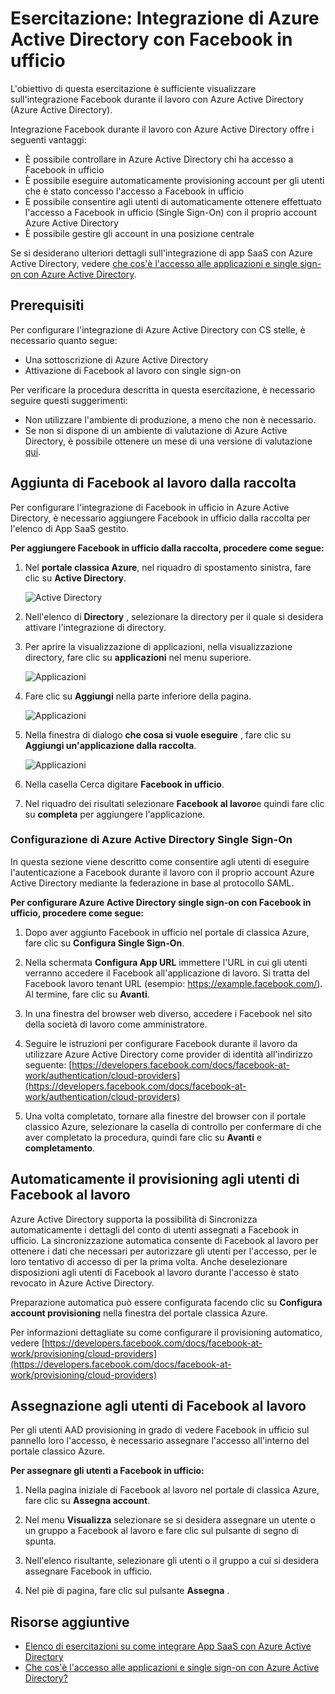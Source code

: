 <properties
    pageTitle="Esercitazione: Integrazione di Azure Active Directory con Facebook in ufficio | Microsoft Azure"
    description="Informazioni su come configurare single sign-on tra Azure Active Directory e Facebook in ufficio."
    services="active-directory"
    documentationCenter=""
    authors="asmalser-msft"
    manager="femila"
    editor=""/>

<tags
    ms.service="active-directory"
    ms.workload="identity"
    ms.tgt_pltfrm="na"
    ms.devlang="na"
    ms.topic="article"
    ms.date="04/26/2016"
    ms.author="asmalser"/>


# <a name="tutorial-azure-active-directory-integration-with-facebook-at-work"></a>Esercitazione: Integrazione di Azure Active Directory con Facebook in ufficio

L'obiettivo di questa esercitazione è sufficiente visualizzare sull'integrazione Facebook durante il lavoro con Azure Active Directory (Azure Active Directory).

Integrazione Facebook durante il lavoro con Azure Active Directory offre i seguenti vantaggi: 

- È possibile controllare in Azure Active Directory chi ha accesso a Facebook in ufficio 
- È possibile eseguire automaticamente provisioning account per gli utenti che è stato concesso l'accesso a Facebook in ufficio
- È possibile consentire agli utenti di automaticamente ottenere effettuato l'accesso a Facebook in ufficio (Single Sign-On) con il proprio account Azure Active Directory
- È possibile gestire gli account in una posizione centrale 

Se si desiderano ulteriori dettagli sull'integrazione di app SaaS con Azure Active Directory, vedere [che cos'è l'accesso alle applicazioni e single sign-on con Azure Active Directory](active-directory-appssoaccess-whatis.md).


## <a name="prerequisites"></a>Prerequisiti 

Per configurare l'integrazione di Azure Active Directory con CS stelle, è necessario quanto segue:

- Una sottoscrizione di Azure Active Directory
- Attivazione di Facebook al lavoro con single sign-on

Per verificare la procedura descritta in questa esercitazione, è necessario seguire questi suggerimenti:

- Non utilizzare l'ambiente di produzione, a meno che non è necessario.
- Se non si dispone di un ambiente di valutazione di Azure Active Directory, è possibile ottenere un mese di una versione di valutazione [qui](https://azure.microsoft.com/pricing/free-trial/). 


## <a name="adding-facebook-at-work-from-the-gallery"></a>Aggiunta di Facebook al lavoro dalla raccolta
Per configurare l'integrazione di Facebook in ufficio in Azure Active Directory, è necessario aggiungere Facebook in ufficio dalla raccolta per l'elenco di App SaaS gestito.

**Per aggiungere Facebook in ufficio dalla raccolta, procedere come segue:**

1. Nel **portale classica Azure**, nel riquadro di spostamento sinistra, fare clic su **Active Directory**. 

    ![Active Directory][1]

2. Nell'elenco di **Directory** , selezionare la directory per il quale si desidera attivare l'integrazione di directory.

3. Per aprire la visualizzazione di applicazioni, nella visualizzazione directory, fare clic su **applicazioni** nel menu superiore.

    ![Applicazioni][2]

4. Fare clic su **Aggiungi** nella parte inferiore della pagina.
    
    ![Applicazioni][3]

5. Nella finestra di dialogo **che cosa si vuole eseguire** , fare clic su **Aggiungi un'applicazione dalla raccolta**.

    ![Applicazioni][4]

6. Nella casella Cerca digitare **Facebook in ufficio**.

7. Nel riquadro dei risultati selezionare **Facebook al lavoro**e quindi fare clic su **completa** per aggiungere l'applicazione.


### <a name="configuring-azure-ad-single-sign-on"></a>Configurazione di Azure Active Directory Single Sign-On

In questa sezione viene descritto come consentire agli utenti di eseguire l'autenticazione a Facebook durante il lavoro con il proprio account Azure Active Directory mediante la federazione in base al protocollo SAML.

**Per configurare Azure Active Directory single sign-on con Facebook in ufficio, procedere come segue:**

1.  Dopo aver aggiunto Facebook in ufficio nel portale di classica Azure, fare clic su **Configura Single Sign-On**.

2.  Nella schermata **Configura App URL** immettere l'URL in cui gli utenti verranno accedere il Facebook all'applicazione di lavoro. Si tratta del Facebook lavoro tenant URL (esempio: https://example.facebook.com/). Al termine, fare clic su **Avanti**.

3.  In una finestra del browser web diverso, accedere i Facebook nel sito della società di lavoro come amministratore.

4. Seguire le istruzioni per configurare Facebook durante il lavoro da utilizzare Azure Active Directory come provider di identità all'indirizzo seguente: [https://developers.facebook.com/docs/facebook-at-work/authentication/cloud-providers](https://developers.facebook.com/docs/facebook-at-work/authentication/cloud-providers)

5.  Una volta completato, tornare alla finestre del browser con il portale classico Azure, selezionare la casella di controllo per confermare di che aver completato la procedura, quindi fare clic su **Avanti** e **completamento**.


## <a name="automatically-provisioning-users-to-facebook-at-work"></a>Automaticamente il provisioning agli utenti di Facebook al lavoro

Azure Active Directory supporta la possibilità di Sincronizza automaticamente i dettagli del conto di utenti assegnati a Facebook in ufficio. La sincronizzazione automatica consente di Facebook al lavoro per ottenere i dati che necessari per autorizzare gli utenti per l'accesso, per le loro tentativo di accesso di per la prima volta. Anche deselezionare disposizioni agli utenti di Facebook al lavoro durante l'accesso è stato revocato in Azure Active Directory.

Preparazione automatica può essere configurata facendo clic su **Configura account provisioning** nella finestra del portale classica Azure.

Per informazioni dettagliate su come configurare il provisioning automatico, vedere [https://developers.facebook.com/docs/facebook-at-work/provisioning/cloud-providers](https://developers.facebook.com/docs/facebook-at-work/provisioning/cloud-providers)


## <a name="assigning-users-to-facebook-at-work"></a>Assegnazione agli utenti di Facebook al lavoro

Per gli utenti AAD provisioning in grado di vedere Facebook in ufficio sul pannello loro l'accesso, è necessario assegnare l'accesso all'interno del portale classico Azure.

**Per assegnare gli utenti a Facebook in ufficio:**

1.  Nella pagina iniziale di Facebook al lavoro nel portale di classica Azure, fare clic su **Assegna account**.

2.  Nel menu **Visualizza** selezionare se si desidera assegnare un utente o un gruppo a Facebook al lavoro e fare clic sul pulsante di segno di spunta.

3.  Nell'elenco risultante, selezionare gli utenti o il gruppo a cui si desidera assegnare Facebook in ufficio.

4.  Nel piè di pagina, fare clic sul pulsante **Assegna** .


## <a name="additional-resources"></a>Risorse aggiuntive

* [Elenco di esercitazioni su come integrare App SaaS con Azure Active Directory](active-directory-saas-tutorial-list.md)
* [Che cos'è l'accesso alle applicazioni e single sign-on con Azure Active Directory?](active-directory-appssoaccess-whatis.md)

<!--Image references-->
[1]: ./media/active-directory-saas-cs-stars-tutorial/tutorial_general_01.png
[2]: ./media/active-directory-saas-cs-stars-tutorial/tutorial_general_02.png
[3]: ./media/active-directory-saas-cs-stars-tutorial/tutorial_general_03.png
[4]: ./media/active-directory-saas-cs-stars-tutorial/tutorial_general_04.png





